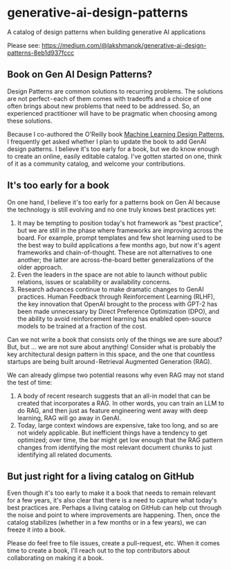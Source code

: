 # generative-ai-design-patterns
A catalog of design patterns when building generative AI applications

Please see:
https://medium.com/@lakshmanok/generative-ai-design-patterns-8eb1d937fccc

## Book on Gen AI Design Patterns?
Design Patterns are common solutions to recurring problems. The solutions are not perfect - each of them comes with tradeoffs and a choice of one often brings about new problems that need to be addressed. So, an experienced practitioner will have to be pragmatic when choosing among these solutions.

Because I co-authored the O'Reilly book [Machine Learning Design Patterns](https://www.amazon.com/Machine-Learning-Design-Patterns-Preparation/dp/1098115783), I frequently get asked whether I plan to update the book to add GenAI design patterns. I believe it's too early for a book, but we do know enough to create an online, easily editable catalog. I've gotten started on one, think of it as a community catalog, and welcome your contributions.

## It's too early for a book
On one hand, I believe it's too early for a patterns book on Gen AI because the technology is still evolving and no one truly knows best practices yet:
1. It may be tempting to position today's hot framework as "best practice", but we are still in the phase where frameworks are improving across the board. For example, prompt templates and few shot learning used to be the best way to build applications a few months ago, but now it's agent frameworks and chain-of-thought. These are not alternatives to one another; the latter are across-the-board better generalizations of the older approach. 
2. Even the leaders in the space are not able to launch without public relations, issues or scalability or availability concerns.
3. Research advances continue to make dramatic changes to GenAI practices. Human Feedback through Reinforcement Learning (RLHF), the key innovation that OpenAI brought to the process with GPT-2 has been made unnecessary by Direct Preference Optimization (DPO), and the ability to avoid reinforcement learning has enabled open-source models to be trained at a fraction of the cost.

Can we not write a book that consists only of the things we are sure about? But, but … we are not sure about anything! Consider what is probably the key architectural design pattern in this space, and the one that countless startups are being built around - Retrieval Augmented Generation (RAG).

We can already glimpse two potential reasons why even RAG may not stand the test of time:
1. A body of recent research suggests that an all-in model that can be created that incorporates a RAG. In other words, you can train an LLM to do RAG, and then just as feature engineering went away with deep learning, RAG will go away in GenAI.
2. Today, large context windows are expensive, take too long, and so are not widely applicable. But inefficient things have a tendency to get optimized; over time, the bar might get low enough that the RAG pattern changes from identifying the most relevant document chunks to just identifying all related documents.

## But just right for a living catalog on GitHub
Even though it's too early to make it a book that needs to remain relevant for a few years, it's also clear that there is a need to capture what today's best practices are. Perhaps a living catalog on GitHub can help cut through the noise and point to where improvements are happening. Then, once the catalog stabilizes (whether in a few months or in a few years), we can freeze it into a book.

Please do feel free to file issues, create a pull-request, etc. When it comes time to create a book, I'll reach out to the top contributors about collaborating on making it a book.

